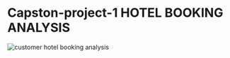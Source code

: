 # Capston-project-1 HOTEL BOOKING ANALYSIS

![customer hotel booking analysis](https://github.com/RAm-SaGar-863/Hotel-Booking-Exploratory-Data-Analysis_Capston_Project_1/assets/128234583/07d28b24-c1a8-4b56-b420-676154d9cfd6)


